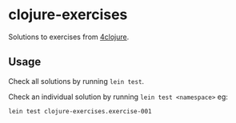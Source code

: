 # clojure-exercises

Solutions to exercises from [4clojure](http://www.4clojure.com).

## Usage

Check all solutions by running `lein test`.

Check an individual solution by running `lein test <namespace>` eg:

`lein test clojure-exercises.exercise-001`
